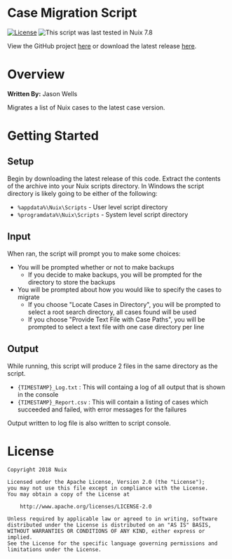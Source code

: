 Case Migration Script
=====================

[![License](https://img.shields.io/badge/License-Apache%202.0-blue.svg)](http://www.apache.org/licenses/LICENSE-2.0) ![This script was last tested in Nuix 7.8](https://img.shields.io/badge/Script%20Tested%20in%20Nuix-7.8-green.svg)

View the GitHub project [here](https://github.com/Nuix/Case-Migration-Script) or download the latest release [here](https://github.com/Nuix/Case-Migration-Script/releases).

# Overview

**Written By:** Jason Wells

Migrates a list of Nuix cases to the latest case version.

# Getting Started

## Setup

Begin by downloading the latest release of this code.  Extract the contents of the archive into your Nuix scripts directory.  In Windows the script directory is likely going to be either of the following:

- `%appdata%\Nuix\Scripts` - User level script directory
- `%programdata%\Nuix\Scripts` - System level script directory

## Input

When ran, the script will prompt you to make some choices:
- You will be prompted whether or not to make backups
	- If you decide to make backups, you will be prompted for the directory to store the backups
- You will be prompted about how you would like to specify the cases to migrate
	- If you choose "Locate Cases in Directory", you will be prompted to select a root search directory, all cases found will be used
	- If you choose "Provide Text File with Case Paths", you will be prompted to select a text file with one case directory per line

## Output

While running, this script will produce 2 files in the same directory as the script.

- `{TIMESTAMP}_Log.txt` : This will containg a log of all output that is shown in the console
- `{TIMESTAMP}_Report.csv` : This will contain a listing of cases which succeeded and failed, with error messages for the failures

Output written to log file is also written to script console.

# License

```
Copyright 2018 Nuix

Licensed under the Apache License, Version 2.0 (the "License");
you may not use this file except in compliance with the License.
You may obtain a copy of the License at

    http://www.apache.org/licenses/LICENSE-2.0

Unless required by applicable law or agreed to in writing, software
distributed under the License is distributed on an "AS IS" BASIS,
WITHOUT WARRANTIES OR CONDITIONS OF ANY KIND, either express or implied.
See the License for the specific language governing permissions and
limitations under the License.
```